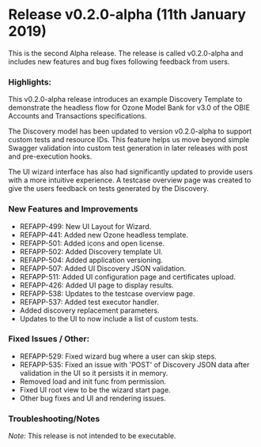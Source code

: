 # Release v0.2.0-alpha (11th January 2019)

This is the second Alpha release. The release is called v0.2.0-alpha and includes new features and bug fixes following feedback from users.

### Highlights:

This v0.2.0-alpha release introduces an example Discovery Template to demonstrate the headless flow for Ozone Model Bank for v3.0 of the OBIE  Accounts and Transactions specifications. 

The Discovery model has been updated to version v0.2.0-alpha to support custom tests and resource IDs. This feature helps us move beyond simple Swagger validation into custom test generation in later releases with post and pre-execution hooks.

The UI wizard interface has also had significantly updated to provide users with a more intuitive experience. A testcase overview page was created to give the users feedback on tests generated by the Discovery.

### New Features and Improvements

* REFAPP-499: New UI Layout for Wizard.
* REFAPP-441: Added new Ozone headless template.
* REFAPP-501: Added icons and open license.
* REFAPP-502: Added Discovery template UI.
* REFAPP-504: Added application versioning.
* REFAPP-507: Added UI Discovery JSON validation.
* REFAPP-511: Added UI configuration page and certificates upload.
* REFAPP-426: Added UI page to display results.
* REFAPP-538: Updates to the testcase overview page.
* REFAPP-537: Added test executor handler.
* Added discovery replacement parameters.
* Updates to the UI to now include a list of custom tests.

### Fixed Issues / Other:

 * REFAPP-529: Fixed wizard bug where a user can skip steps.
 * REFAPP-535: Fixed an issue with 'POST' of Discovery JSON data after validation in the UI so it persists it in memory.
 * Removed load and init func from permission.
 * Fixed UI root view to be the wizard start page.
 * Other bug fixes and UI and rendering issues.

### Troubleshooting/Notes

*Note:* This release is not intended to be executable.